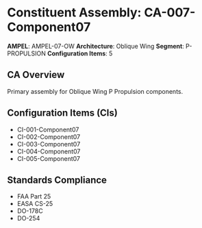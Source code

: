 # Constituent Assembly: CA-007-Component07

**AMPEL**: AMPEL-07-OW
**Architecture**: Oblique Wing
**Segment**: P-PROPULSION
**Configuration Items**: 5

## CA Overview
Primary assembly for Oblique Wing P Propulsion components.

## Configuration Items (CIs)
- CI-001-Component07
- CI-002-Component07
- CI-003-Component07
- CI-004-Component07
- CI-005-Component07

## Standards Compliance
- FAA Part 25
- EASA CS-25
- DO-178C
- DO-254
